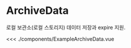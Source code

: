 <script setup>
import ExampleArchiveData from './components/ExampleArchiveData.vue'
</script>

# ArchiveData

로컬 보관소(로컬 스토리지) 데이터 저장과 expire 지원.

<ExampleArchiveData />

<<< ./components/ExampleArchiveData.vue